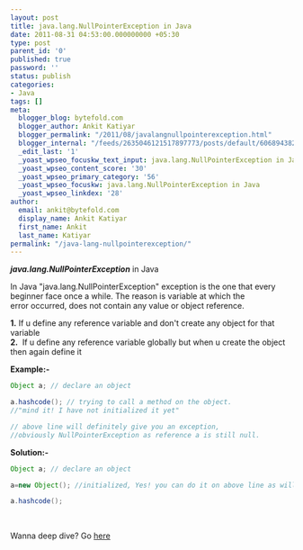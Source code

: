 ```yaml
---
layout: post
title: java.lang.NullPointerException in Java
date: 2011-08-31 04:53:00.000000000 +05:30
type: post
parent_id: '0'
published: true
password: ''
status: publish
categories:
- Java
tags: []
meta:
  blogger_blog: bytefold.com
  blogger_author: Ankit Katiyar
  blogger_permalink: "/2011/08/javalangnullpointerexception.html"
  blogger_internal: "/feeds/2635046121517897773/posts/default/6068943828919565542"
  _edit_last: '1'
  _yoast_wpseo_focuskw_text_input: java.lang.NullPointerException in Java
  _yoast_wpseo_content_score: '30'
  _yoast_wpseo_primary_category: '56'
  _yoast_wpseo_focuskw: java.lang.NullPointerException in Java
  _yoast_wpseo_linkdex: '28'
author:
  email: ankit@bytefold.com
  display_name: Ankit Katiyar
  first_name: Ankit
  last_name: Katiyar
permalink: "/java-lang-nullpointerexception/"
---
```

 **_java.lang.NullPointerException_** in Java

In Java "java.lang.NullPointerException" exception is the one that every beginner&nbsp;face once a while. The reason is variable at which the error&nbsp;occurred, does not contain any value or object reference.  
  
  
**1.** If u define any reference variable and don't create any object for that variable&nbsp;  
**2.** &nbsp;If u define any reference variable globally but when u create the object then again define it

**Example:-**

```java
Object a; // declare an object

a.hashcode(); // trying to call a method on the object. 
//"mind it! I have not initialized it yet"

// above line will definitely give you an exception, 
//obviously NullPointerException as reference a is still null.
```

**Solution:-&nbsp;**

```java
Object a; // declare an object

a=new Object(); //initialized, Yes! you can do it on above line as will

a.hashcode();
```

&nbsp;

Wanna deep dive? Go [here](https://stackoverflow.com/questions/218384/what-is-a-nullpointerexception-and-how-do-i-fix-it)

